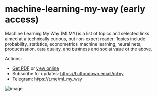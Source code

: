 # machine-learning-my-way (early access)

Machine Learning My Way (MLMY) is a list of topics and selected links aimed at a technically curious, but non-expert reader.
Topics include probability, statistics, econometrics, machine learning, neural nets, productisation, data quality, and business and social value of the above. 

Actions: 
  - [Get PDF](https://github.com/epogrebnyak/mlmw/blob/main/MLMW_Machine_Learning_My_Way_v0.4.1.pdf) or [view online](https://docs.google.com/document/d/e/2PACX-1vT9ZkQJDDimZuPgBb7_hUJ40lm8LhqzL45HwIcYRYHw0AQkwA7pcqg0AIE7Gwf3QpAnZ34-BrFrWovO/pub)
  - Subscribe for updates: <https://buttondown.email/mlmy>
  - Telegram: <https://t.me/ml_my_way>

![image](https://github.com/epogrebnyak/mlmw/assets/9265326/1a638942-5159-4231-8e38-f65a43aea0b8)
